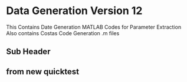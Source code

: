 # Data Generation Version 12

This Contains Date Generation MATLAB Codes for Parameter Extraction
Also contains Costas Code Generation .m files

## Sub Header

## from new quicktest